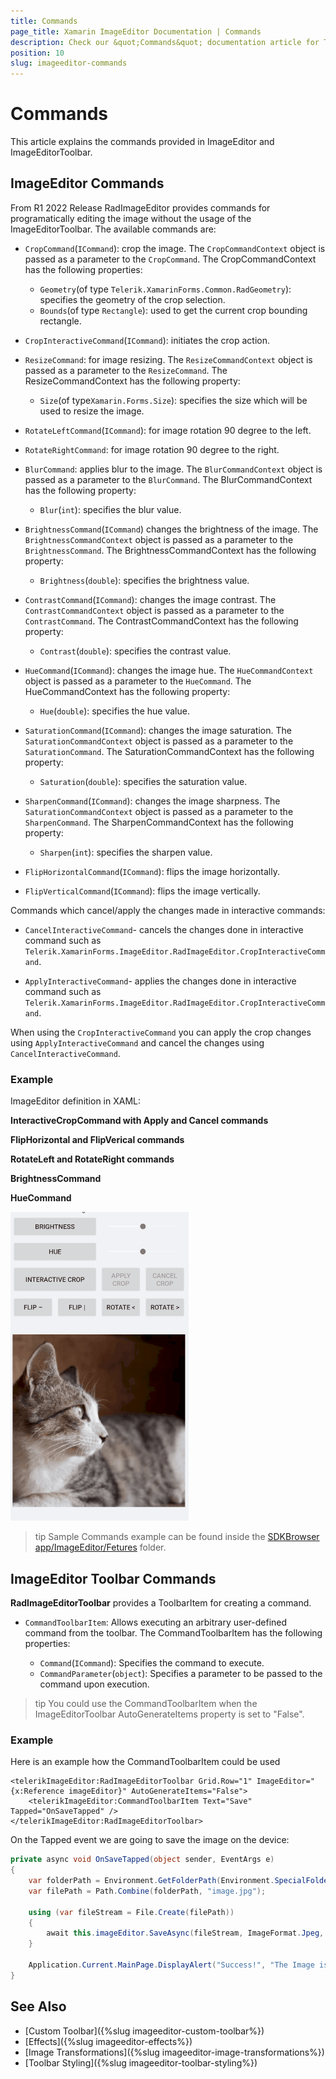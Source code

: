 ```yaml
---
title: Commands
page_title: Xamarin ImageEditor Documentation | Commands
description: Check our &quot;Commands&quot; documentation article for Telerik ImageEditor for Xamarin control.
position: 10
slug: imageeditor-commands
---
```



# Commands

This article explains the commands provided in ImageEditor and ImageEditorToolbar. 

## ImageEditor Commands

From R1 2022 Release RadImageEditor provides commands for programatically editing the image without the usage of the ImageEditorToolbar. The available commands are:

* `CropCommand`(`ICommand`): crop the image.
The `CropCommandContext` object is passed as a parameter to the `CropCommand`. The CropCommandContext has the following properties:
	* `Geometry`(of type `Telerik.XamarinForms.Common.RadGeometry`): specifies the geometry of the crop selection.
	* `Bounds`(of type `Rectangle`): used to get the current crop bounding rectangle.

* `CropInteractiveCommand`(`ICommand`): initiates the crop action.
* `ResizeCommand`: for image resizing. 
The `ResizeCommandContext` object is passed as a parameter to the `ResizeCommand`. The ResizeCommandContext has the following property:
	* `Size`(of type`Xamarin.Forms.Size`): specifies the size which will be used to resize the image.

* `RotateLeftCommand`(`ICommand`): for image rotation 90 degree to the left.

* `RotateRightCommand`: for image rotation 90 degree to the right.

* `BlurCommand`: applies blur to the image.
The `BlurCommandContext` object is passed as a parameter to the `BlurCommand`. The BlurCommandContext has the following property:
	* `Blur`(`int`): specifies the blur value.

* `BrightnessCommand`(`ICommand`) changes the brightness of the image.
The `BrightnessCommandContext` object is passed as a parameter to the `BrightnessCommand`. The BrightnessCommandContext has the following property:
	* `Brightness`(`double`): specifies the brightness value.

* `ContrastCommand`(`ICommand`): changes the image contrast.
The `ContrastCommandContext` object is passed as a parameter to the `ContrastCommand`. The ContrastCommandContext has the following property:
	* `Contrast`(`double`): specifies the contrast value.

* `HueCommand`(`ICommand`): changes the image hue.
The `HueCommandContext` object is passed as a parameter to the `HueCommand`. The HueCommandContext has the following property:
	* `Hue`(`double`): specifies the hue value.

* `SaturationCommand`(`ICommand`): changes the image saturation.
The `SaturationCommandContext` object is passed as a parameter to the `SaturationCommand`. The SaturationCommandContext has the following property:
	* `Saturation`(`double`): specifies the saturation value.

* `SharpenCommand`(`ICommand`): changes the image sharpness.
The `SaturationCommandContext` object is passed as a parameter to the `SharpenCommand`. The SharpenCommandContext has the following property:
	* `Sharpen`(`int`): specifies the sharpen value.


* `FlipHorizontalCommand`(`ICommand`): flips the image horizontally.

* `FlipVerticalCommand`(`ICommand`): flips the image vertically.

Commands which cancel/apply the changes made in interactive commands:

* `CancelInteractiveCommand`- cancels the changes done in interactive command such as `Telerik.XamarinForms.ImageEditor.RadImageEditor.CropInteractiveCommand`.

* `ApplyInteractiveCommand`- applies the changes done in interactive command such as `Telerik.XamarinForms.ImageEditor.RadImageEditor.CropInteractiveCommand`.

When using the `CropInteractiveCommand` you can apply the crop changes using `ApplyInteractiveCommand` and cancel the changes using `CancelInteractiveCommand`.

### Example

ImageEditor definition in XAML:

<snippet id='imageeditor-commands-xaml'/>

**InteractiveCropCommand with Apply and Cancel commands**

<snippet id='imageeditor-interactive-commands-xam'/>

**FlipHorizontal and FlipVerical commands**

<snippet id='imageeditor-flip-commands-xaml'/>

**RotateLeft and RotateRight commands**

<snippet id='imageeditor-rotate-commands-xaml'/>

**BrightnessCommand**

<snippet id='imageeditor-brightness-command-xaml'/>

**HueCommand**

<snippet id='imageeditor-hue-command-xaml'/>

![ImageEditor Commands](images/imageeditor-commands.gif "ImageEditor Commands")

>tip Sample Commands example can be found inside the [SDKBrowser app/ImageEditor/Fetures](https://docs.telerik.com/devtools/xamarin/sdk-browser-overview#sdk-browser-application) folder.

## ImageEditor Toolbar Commands

**RadImageEditorToolbar** provides a ToolbarItem for creating a command.

* `CommandToolbarItem`: Allows executing an arbitrary user-defined command from the toolbar. The CommandToolbarItem has the following properties:

	* `Command`(`ICommand`): Specifies the command to execute.
	* `CommandParameter`(`object`): Specifies a parameter to be passed to the command upon execution.

>tip You could use the CommandToolbarItem when the ImageEditorToolbar AutoGenerateItems property is set to "False".

### Example

Here is an example how the CommandToolbarItem could be used

```XAML
<telerikImageEditor:RadImageEditorToolbar Grid.Row="1" ImageEditor="{x:Reference imageEditor}" AutoGenerateItems="False">
    <telerikImageEditor:CommandToolbarItem Text="Save" Tapped="OnSaveTapped" />
</telerikImageEditor:RadImageEditorToolbar>
```

On the Tapped event we are going to save the image on the device:

```C#
private async void OnSaveTapped(object sender, EventArgs e)
{
    var folderPath = Environment.GetFolderPath(Environment.SpecialFolder.LocalApplicationData);
    var filePath = Path.Combine(folderPath, "image.jpg");

    using (var fileStream = File.Create(filePath))
    {
        await this.imageEditor.SaveAsync(fileStream, ImageFormat.Jpeg, 0.9);
    }
    
    Application.Current.MainPage.DisplayAlert("Success!", "The Image is saved", "OK");
}
```

## See Also

- [Custom Toolbar]({%slug imageeditor-custom-toolbar%})
- [Effects]({%slug imageeditor-effects%})
- [Image Transformations]({%slug imageeditor-image-transformations%})
- [Toolbar Styling]({%slug imageeditor-toolbar-styling%})
